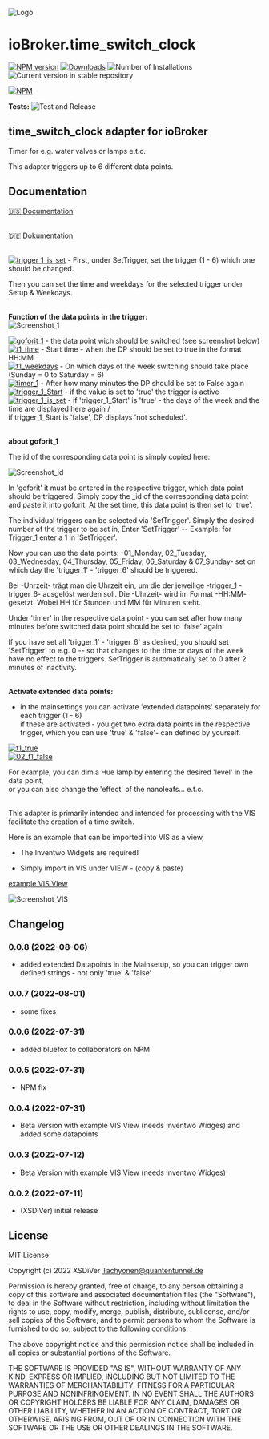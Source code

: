 ![Logo](admin/time_switch_clock.png)
# ioBroker.time_switch_clock

[![NPM version](https://img.shields.io/npm/v/iobroker.time_switch_clock.svg)](https://www.npmjs.com/package/iobroker.time_switch_clock)
[![Downloads](https://img.shields.io/npm/dm/iobroker.time_switch_clock.svg)](https://www.npmjs.com/package/iobroker.time_switch_clock)
![Number of Installations](https://iobroker.live/badges/time_switch_clock-installed.svg)
![Current version in stable repository](https://iobroker.live/badges/time_switch_clock-stable.svg)


[![NPM](https://nodei.co/npm/iobroker.time_switch_clock.png?downloads=true)](https://nodei.co/npm/iobroker.time_switch_clock/)

**Tests:** ![Test and Release](https://github.com/XSDiVer/ioBroker.time_switch_clock/workflows/Test%20and%20Release/badge.svg)

## time_switch_clock adapter for ioBroker

Timer for e.g. water valves or lamps e.t.c.

This adapter triggers up to 6 different data points.

## Documentation<br />

[🇺🇸 Documentation](./Docs/en/README.md)<br /><br />

[🇩🇪 Dokumentation](./Docs/de/README.md)<br /><br />

[![trigger_1_is_set](https://img.shields.io/badge/-Setup.SetTrigger-blue)](https://img.shields.io/badge/-Setup.SetTrigger-blue) - First, under SetTrigger, set the trigger (1 - 6) which one should be changed.<br />

Then you can set the time and weekdays for the selected trigger under Setup & Weekdays.<br /><br />


<b>Function of the data points in the trigger:</b><br />
![Screenshot_1](https://github.com/XSDiVer/ioBroker.time_switch_clock/blob/main/Docs/img/Screenshot_1.png)

 
[![goforit_1](https://img.shields.io/badge/-goforit__1-blue)](https://img.shields.io/badge/-goforit__1-blue) - the data point wich should be switched (see screenshot below)<br />
[![t1_time](https://img.shields.io/badge/-t1__time-blue)](https://img.shields.io/badge/-t1__time-blue) - Start time - when the DP should be set to true in the format HH:MM<br />
[![t1_weekdays](https://img.shields.io/badge/-t1__weekdays-blue)](https://img.shields.io/badge/-t1__weekdays-blue) - On which days of the week switching should take place (Sunday = 0 to Saturday = 6)<br />
[![timer_1](https://img.shields.io/badge/-timer__1-blue)](https://img.shields.io/badge/-timer__1-blue) - After how many minutes the DP should be set to False again<br />
[![trigger_1_Start](https://img.shields.io/badge/-trigger__1__Start-blue)](https://img.shields.io/badge/-trigger__1__Start-blue) - if the value is set to 'true' the trigger is active<br />
[![trigger_1_is_set](https://img.shields.io/badge/-trigger__1__is__set-blue)](https://img.shields.io/badge/-trigger__1__is__set-blue) - if 'trigger_1_Start' is 'true' - the days of the week and the time are displayed here again /<br />
                             if trigger_1_Start is 'false', DP displays 'not scheduled'.<br /><br />


<b>about goforit_1</b>

The id of the corresponding data point is simply copied here:

![Screenshot_id](https://github.com/XSDiVer/ioBroker.time_switch_clock/blob/main/Docs/img/Screenshot_id.png)
 
In 'goforit' it must be entered in the respective trigger,
which data point should be triggered. Simply copy the _id of the corresponding data point and paste it into goforit.
At the set time, this data point is then set to 'true'.

The individual triggers can be selected via 'SetTrigger'.
Simply the desired number of the trigger to be set in,
Enter 'SetTrigger' -- Example: for Trigger_1 enter a 1 in 'SetTrigger'.

Now you can use the data points: -01_Monday, 02_Tuesday, 03_Wednesday, 04_Thursday, 05_Friday, 06_Saturday & 07_Sunday-
set on which day the 'trigger_1' - 'trigger_6' should be triggered.

Bei -Uhrzeit- trägt man die Uhrzeit ein, um die der jeweilige -trigger_1 - trigger_6- ausgelöst werden soll.
Die -Uhrzeit- wird im Format -HH:MM- gesetzt. Wobei HH für Stunden und MM für Minuten steht.

Under 'timer' in the respective data point - you can set after how many minutes before
switched data point should be set to 'false' again.


If you have set all 'trigger_1' - 'trigger_6' as desired,
you should set 'SetTrigger' to e.g. 0 -- so that changes to the time
or days of the week have no effect to the triggers.
SetTrigger is automatically set to 0 after 2 minutes of inactivity.<br /><br />

<b>Activate extended data points:</b><br />

- in the mainsettings you can activate 'extended datapoints' separately for each trigger (1 - 6) <br />
if these are activated - you get two extra data points in the respective trigger, which you can use
'true' & 'false'- can defined by yourself.

[![t1_true](https://img.shields.io/badge/01_t1_true-blue)](https://img.shields.io/badge/01_t1_true-blue) <br />
[![02_t1_false](https://img.shields.io/badge/02_t1_false-blue)](https://img.shields.io/badge/02_t1_false-blue)<br />

For example, you can dim a Hue lamp by entering the desired 'level' in the data point,<br />
or you can also change the 'effect' of the nanoleafs... e.t.c.<br /><br />


This adapter is primarily intended and intended for processing with the VIS
facilitate the creation of a time switch.


Here is an example that can be imported into VIS as a view,

 - The Inventwo Widgets are required!

 - Simply import in VIS under VIEW - (copy & paste)
 
<a href="https://github.com/XSDiVer/ioBroker.time_switch_clock/blob/main/Docs/example_View_inventwo"> example VIS View</a>

![Screenshot_VIS](https://github.com/XSDiVer/ioBroker.time_switch_clock/blob/main/Docs/img/Screenshot_VIS.png)


## Changelog

### 0.0.8 (2022-08-06)
* added extended Datapoints in the Mainsetup,
so you can trigger own defined strings - not only 'true' & 'false'

### 0.0.7 (2022-08-01)
* some fixes

### 0.0.6 (2022-07-31)
* added bluefox to collaborators on NPM

### 0.0.5 (2022-07-31)
* NPM fix

### 0.0.4 (2022-07-31)
* Beta Version with example VIS View (needs Inventwo Widges)
and added some datapoints

### 0.0.3 (2022-07-12)
* Beta Version with example VIS View (needs Inventwo Widges)

### 0.0.2 (2022-07-11)
* (XSDiVer) initial release

## License
MIT License

Copyright (c) 2022 XSDiVer <Tachyonen@quantentunnel.de>

Permission is hereby granted, free of charge, to any person obtaining a copy
of this software and associated documentation files (the "Software"), to deal
in the Software without restriction, including without limitation the rights
to use, copy, modify, merge, publish, distribute, sublicense, and/or sell
copies of the Software, and to permit persons to whom the Software is
furnished to do so, subject to the following conditions:

The above copyright notice and this permission notice shall be included in all
copies or substantial portions of the Software.

THE SOFTWARE IS PROVIDED "AS IS", WITHOUT WARRANTY OF ANY KIND, EXPRESS OR
IMPLIED, INCLUDING BUT NOT LIMITED TO THE WARRANTIES OF MERCHANTABILITY,
FITNESS FOR A PARTICULAR PURPOSE AND NONINFRINGEMENT. IN NO EVENT SHALL THE
AUTHORS OR COPYRIGHT HOLDERS BE LIABLE FOR ANY CLAIM, DAMAGES OR OTHER
LIABILITY, WHETHER IN AN ACTION OF CONTRACT, TORT OR OTHERWISE, ARISING FROM,
OUT OF OR IN CONNECTION WITH THE SOFTWARE OR THE USE OR OTHER DEALINGS IN THE
SOFTWARE.
